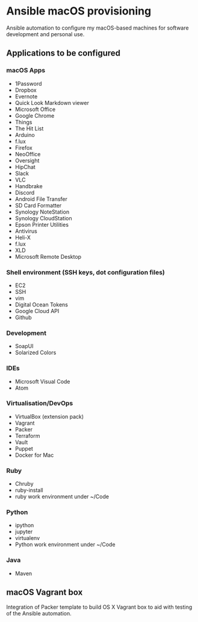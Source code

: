 # Ansible macOS provisioning
Ansible automation to configure my macOS-based machines for software development and personal use.

## Applications to be configured
### macOS Apps
* 1Password
* Dropbox
* Evernote
* Quick Look Markdown viewer
* Microsoft Office
* Google Chrome
* Things
* The Hit List
* Arduino
* f.lux
* Firefox
* NeoOffice
* Oversight
* HipChat
* Slack
* VLC
* Handbrake
* Discord
* Android File Transfer
* SD Card Formatter
* Synology NoteStation
* Synology CloudStation
* Epson Printer Utilities
* Antivirus
* Heli-X
* f.lux
* XLD
* Microsoft Remote Desktop

### Shell environment (SSH keys, dot configuration files)
* EC2
* SSH
* vim
* Digital Ocean Tokens
* Google Cloud API
* Github

### Development
* SoapUI
* Solarized Colors

### IDEs
* Microsoft Visual Code
* Atom

### Virtualisation/DevOps
* VirtualBox (extension pack)
* Vagrant
* Packer
* Terraform
* Vault
* Puppet
* Docker for Mac

### Ruby
* Chruby
* ruby-install
* ruby work environment under ~/Code

### Python
* ipython
* jupyter
* virtualenv
* Python work environment under ~/Code

### Java
* Maven

## macOS Vagrant box
Integration of Packer template to build OS X Vagrant box to aid with testing of the Ansible automation.
